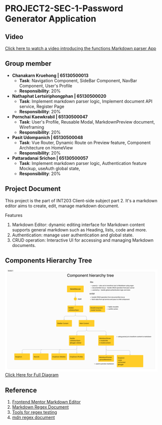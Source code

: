 # PROJECT2-SEC-1-Password Generator Application

## Video
[Click here to watch a video introducing the functions Markdown parser App](https://youtu.be/coUzKOD3-Zo?si=PYMehrpMhdO5qSzj)

## Group member


- **Chanakarn Kruehong | 65130500013**
  - **Task**: Navigation Component, SideBar Component, NavBar Component, User's Profile
  - **Responsibility**: 20%
- **Nathaphat Lertsiriphongphan | 65130500020**
  - **Task**: Implement markdown parser logic, Implement document API service, Register Page
  - **Responsibility**: 20%
- **Pornchai Kaewkrabil | 65130500047**
  - **Task**: User's Profile, Reusable Modal, MarkdownPreview document, Wireframing
  - **Responsibility**: 20%
- **Pasit Udompanich | 65130500048**
  - **Task**: Vue Router, Dynamic Route on Preview feature, Component Architecture on HomeView
  - **Responsibility**: 20%
- **Pattaradanai Srichon | 65130500057**
  - **Task**: Implement markdown parser logic, Authentication feature Mockup, useAuth global state, 
  - **Responsibility**: 20%


## Project Document
This project is the part of INT203 Client-side subject part 2. It's a markdown editor aims to create, edit, manage markdown document.

Features
1. Markdown Editor: dynamic editing interface for Markdown content supports general markdown such as Heading, lists, code and more.
2. Authentication: manage user authentication and global state.
3. CRUD operation: Interactive UI for accessing and managing Markdown documents.

## Components Hierarchy Tree
![Component Tree](/public/component-tree.png)
[Click Here for Full Diagram](https://www.figma.com/file/UhwE4Ir2oBWrymbNLxCUAn/Markable-Webflow?type=whiteboard&node-id=147%3A120&t=nX7hpNrEJPtvPJJj-1)

## Reference
1. [Frontend Mentor Markdown Editor](https://www.frontendmentor.io/challenges/inbrowser-markdown-editor-r16TrrQX9)
2. [Markdown Regex Document](https://betterprogramming.pub/create-your-own-markdown-parser-bffb392a06db)
3. [Tools for regex testing](https://regexr.com/)
4. [mdn regex document](https://developer.mozilla.org/en-US/docs/Web/JavaScript/Guide/Regular_expressions)